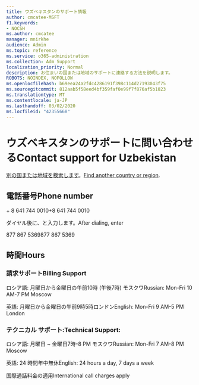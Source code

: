 ```yaml
---
title: ウズベキスタンのサポート情報
author: cmcatee-MSFT
f1.keywords:
- NOCSH
ms.author: cmcatee
manager: mnirkhe
audience: Admin
ms.topic: reference
ms.service: o365-administration
ms.collection: Adm_Support
localization_priority: Normal
description: お住まいの国または地域のサポートに連絡する方法を説明します。
ROBOTS: NOINDEX, NOFOLLOW
ms.openlocfilehash: b69eea24a2fdc4286191f398c114d27193043f75
ms.sourcegitcommit: 812aab5f58eed4bf359faf0e99f7f876af5b1023
ms.translationtype: MT
ms.contentlocale: ja-JP
ms.lasthandoff: 03/02/2020
ms.locfileid: "42355668"
---
```

# <a name="contact-support-for-uzbekistan"></a><span data-ttu-id="26401-103">ウズベキスタンのサポートに問い合わせる</span><span class="sxs-lookup"><span data-stu-id="26401-103">Contact support for Uzbekistan</span></span>

<span data-ttu-id="26401-104">[別の国または地域を検索します](../contact-support-for-business-products.md)。</span><span class="sxs-lookup"><span data-stu-id="26401-104">[Find another country or region](../contact-support-for-business-products.md).</span></span>

## <a name="phone-number"></a><span data-ttu-id="26401-105">電話番号</span><span class="sxs-lookup"><span data-stu-id="26401-105">Phone number</span></span>
<span data-ttu-id="26401-106">+ 8 641 744 0010</span><span class="sxs-lookup"><span data-stu-id="26401-106">+8 641 744 0010</span></span>

<span data-ttu-id="26401-107">ダイヤル後に、と入力します。</span><span class="sxs-lookup"><span data-stu-id="26401-107">After dialing, enter</span></span>

<span data-ttu-id="26401-108">877 867 5369</span><span class="sxs-lookup"><span data-stu-id="26401-108">877 867 5369</span></span>

## <a name="hours"></a><span data-ttu-id="26401-109">時間</span><span class="sxs-lookup"><span data-stu-id="26401-109">Hours</span></span>
### <a name="billing-support"></a><span data-ttu-id="26401-110">請求サポート</span><span class="sxs-lookup"><span data-stu-id="26401-110">Billing Support</span></span>

<span data-ttu-id="26401-111">ロシア語: 月曜日から金曜日の午前10時 (午後7時) モスクワ</span><span class="sxs-lookup"><span data-stu-id="26401-111">Russian: Mon-Fri 10 AM-7 PM Moscow</span></span>

<span data-ttu-id="26401-112">英語: 月曜日から金曜日の午前9時5時ロンドン</span><span class="sxs-lookup"><span data-stu-id="26401-112">English: Mon-Fri 9 AM-5 PM London</span></span>

### <a name="technical-support"></a><span data-ttu-id="26401-113">テクニカル サポート:</span><span class="sxs-lookup"><span data-stu-id="26401-113">Technical Support:</span></span>

<span data-ttu-id="26401-114">ロシア語: 月曜日 ~ 金曜日7時-8 PM モスクワ</span><span class="sxs-lookup"><span data-stu-id="26401-114">Russian: Mon-Fri 7 AM-8 PM Moscow</span></span>

<span data-ttu-id="26401-115">英語: 24 時間年中無休</span><span class="sxs-lookup"><span data-stu-id="26401-115">English: 24 hours a day, 7 days a week</span></span>

<span data-ttu-id="26401-116">国際通話料金の適用</span><span class="sxs-lookup"><span data-stu-id="26401-116">International call charges apply</span></span>
